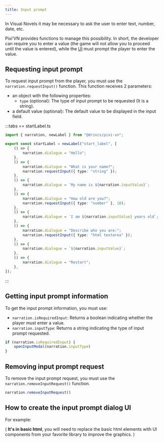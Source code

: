 ```yaml
---
title: Input prompt
---
```


In Visual Novels it may be necessary to ask the user to enter text, number, date, etc.

Pixi’VN provides functions to manage this possibility. In short, the developer can require you to enter a value (the game will not allow you to proceed until the value is entered), while the [UI](/start/interface.md) must prompt the player to enter the value.

## Requesting input prompt

To request input prompt from the player, you must use the `narration.requestInput()` function. This function receives 2 parameters:

- an object with the following properties:
  - `type` (optional): The type of input prompt to be requested (It is a string).
- a default value (optional): The default value to be displayed in the input field.

:::tabs
== startLabel.ts

```ts
import { narration, newLabel } from "@drincs/pixi-vn";

export const startLabel = newLabel("start_label", [
    () => {
        narration.dialogue = "Hello";
    },
    () => {
        narration.dialogue = "What is your name?";
        narration.requestInput({ type: "string" });
    },
    () => {
        narration.dialogue = `My name is ${narration.inputValue}`;
    },
    () => {
        narration.dialogue = "How old are you?";
        narration.requestInput({ type: "number" }, 18);
    },
    () => {
        narration.dialogue = `I am ${narration.inputValue} years old`;
    },
    () => {
        narration.dialogue = "Describe who you are:";
        narration.requestInput({ type: "html textarea" });
    },
    () => {
        narration.dialogue = `${narration.inputValue}`;
    },
    () => {
        narration.dialogue = "Restart";
    },
]);
```

:::

<Sandbox
  template="6968x8"
  entry="/src/labels/startLabel.ts,/src/screens/modals/TextInput.tsx"
/>

## Getting input prompt information

To get the input prompt information, you must use:

- `narration.isRequiredInput`: Returns a boolean indicating whether the player must enter a value.
- `narration.inputType`: Returns a string indicating the type of input prompt requested.

```typescript
if (narration.isRequiredInput) {
    openInputModal(narration.inputType)
}
```

## Removing input prompt request

To remove the input prompt request, you must use the `narration.removeInputRequest()` function.

```typescript
narration.removeInputRequest()
```

## How to create the input prompt dialog UI

For example:

( **It's in basic html**, you will need to replace the basic html elements with UI components from your favorite library to improve the graphics. )

<Sandbox
  template="mjn5c8"
  entry="/src/screens/modals/TextInput.tsx"
/>
